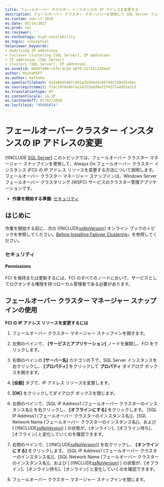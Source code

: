 ```yaml
---
title: フェールオーバー クラスター インスタンスの IP アドレスを変更する
description: フェールオーバー クラスター マネージャーを使用して SQL Server フェールオーバー クラスター インスタンスの IP アドレスを変更する方法について説明します。
ms.custom: seo-lt-2019
ms.date: 03/14/2017
ms.prod: sql
ms.reviewer: ''
ms.technology: high-availability
ms.topic: conceptual
helpviewer_keywords:
- modifying IP addresses
- failover clustering [SQL Server], IP addresses
- IP addresses [SQL Server]
- clusters [SQL Server], IP addresses
ms.assetid: b685f400-cbfe-4c5d-a070-227a1123dae4
author: MashaMSFT
ms.author: mathoma
ms.openlocfilehash: 415a669546fcd91a7b504d419874dc539ed5c0ec
ms.sourcegitcommit: f7ac1976d4bfa224332edd9ef2f4377a4d55a2c9
ms.translationtype: HT
ms.contentlocale: ja-JP
ms.lasthandoff: 07/02/2020
ms.locfileid: "85895874"
---
```

# <a name="change-the-ip-address-of-a-failover-cluster-instance"></a>フェールオーバー クラスター インスタンスの IP アドレスの変更
[!INCLUDE [SQL Server](../../../includes/applies-to-version/sqlserver.md)]
  このトピックでは、フェールオーバー クラスター マネージャー スナップインを使用して、Always On フェールオーバー クラスター インスタンス (FCI) の IP アドレス リソースを変更する方法について説明します。 フェールオーバー クラスター マネージャー スナップインは、Windows Server フェールオーバー クラスタリング (WSFC) サービスのクラスター管理アプリケーションです。  
  
-   **作業を開始する準備:** [セキュリティ](#Security)  
  
##  <a name="before-you-begin"></a><a name="BeforeYouBegin"></a> はじめに  
 作業を開始する前に、次の [!INCLUDE[ssNoVersion](../../../includes/ssnoversion-md.md)] オンライン ブックのトピックを参照してください。[Before Installing Failover Clustering](../../../sql-server/failover-clusters/install/before-installing-failover-clustering.md)」を参照してください。  
  
###  <a name="security"></a><a name="Security"></a> セキュリティ  
  
####  <a name="permissions"></a><a name="Permissions"></a> Permissions  
 FCI を保持または更新するには、FCI のすべてのノードにおいて、サービスとしてログオンする権限を持つローカル管理者である必要があります。  
  
##  <a name="using-the-failover-cluster-manager-snap-in"></a><a name="WSFC"></a> フェールオーバー クラスター マネージャー スナップインの使用  
 **FCI の IP アドレス リソースを変更するには**  
  
1.  フェールオーバー クラスター マネージャー スナップインを開きます。  
  
2.  左側のペインで、 **[サービスとアプリケーション]** ノードを展開し、FCI をクリックします。  
  
3.  右側のペインの **[サーバー名]** カテゴリの下で、SQL Server インスタンスを右クリックし、 **[プロパティ]** をクリックして **プロパティ** ダイアログ ボックスを開きます。  
  
4.  **[全般]** タブで、IP アドレス リソースを変更します。  
  
5.  **[OK]** をクリックしてダイアログ ボックスを閉じます。  
  
6.  右側のペインで、[SQL IP Address1 (フェールオーバー クラスターのインスタンス名)] を右クリックし、 **[オフラインにする]** をクリックします。 [SQL IP Address1 (フェールオーバー クラスターのインスタンス名)]、[SQL Network Name (フェールオーバー クラスターのインスタンス名)]、および [ [!INCLUDE[ssNoVersion](../../../includes/ssnoversion-md.md)] ] の状態が、[オンライン]、[オフライン待ち]、[オフライン] と変化していくのを確認できます。  
  
7.  右側のペインで、[ [!INCLUDE[ssNoVersion](../../../includes/ssnoversion-md.md)]] を右クリックし、 **[オンラインにする]** をクリックします。 [SQL IP Address1 (フェールオーバー クラスターのインスタンス名)]、[SQL Network Name (フェールオーバー クラスターのインスタンス名)]、および [ [!INCLUDE[ssNoVersion](../../../includes/ssnoversion-md.md)] ] の状態が、[オフライン]、[オンライン待ち]、[オンライン] と変化していくのを確認できます。  
  
8.  フェールオーバー クラスター マネージャー スナップインを閉じます。  
  
  
